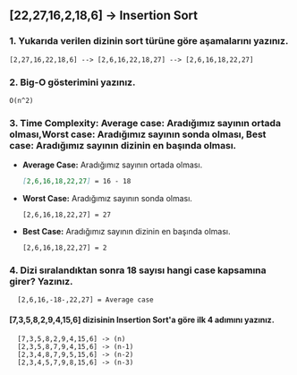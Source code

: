 ## [22,27,16,2,18,6] -> Insertion Sort

### 1. Yukarıda verilen dizinin sort türüne göre aşamalarını yazınız.

``` 
[2,27,16,22,18,6] --> [2,6,16,22,18,27] --> [2,6,16,18,22,27]  
```

### 2. Big-O gösterimini yazınız.
```
O(n^2)
```

### 3. Time Complexity: Average case: Aradığımız sayının ortada olması,Worst case: Aradığımız sayının sonda olması, Best case: Aradığımız sayının dizinin en başında olması.

- **Average Case:** Aradığımız sayının ortada olması.

  ```markdown
  [2,6,16,18,22,27] = 16 - 18
  ```

- **Worst Case:** Aradığımız sayının sonda olması. 

  ```
  [2,6,16,18,22,27] = 27

- **Best Case:** Aradığımız sayının dizinin en başında olması.

  ```
  [2,6,16,18,22,27] = 2
  ```

  

### 4. Dizi sıralandıktan sonra 18 sayısı hangi case kapsamına girer? Yazınız.

```
  [2,6,16,-18-,22,27] = Average case
```

#### **[7,3,5,8,2,9,4,15,6**] dizisinin Insertion Sort'a göre ilk 4 adımını yazınız.

```
  [7,3,5,8,2,9,4,15,6] -> (n) 
  [2,3,5,8,7,9,4,15,6] -> (n-1) 
  [2,3,4,8,7,9,5,15,6] -> (n-2) 
  [2,3,4,5,7,9,8,15,6] -> (n-3)
```

